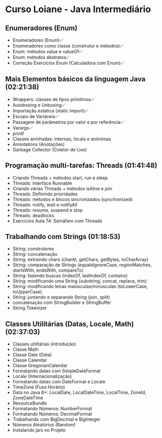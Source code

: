 # Curso Loiane - Java Intermediário

## Enumeradores (Enum)
- Enumeradores (Enum)✅
- Enumeradores como classe (construtor e métodos)✅
- Enum: métodos value e valueOf✅
- Enum: métodos abstratos✅
- Correção Exercícios Enum (Calculadora com Enum)✅
## Mais Elementos básicos da linguagem Java (02:21:38)
- Wrappers: classes de tipos primitivos✅
- Autoboxing e Unboxing✅
- Importação estática (static import)✅
- Escopo de Variáveis✅
- Passagem de parâmetros por valor e por referência✅
- Varargs✅
- printf
- Classes aninhadas: internas, locais e anônimas
- Annotations (Anotações)
- Garbage Collector (Coletor de Lixo)
## Programação multi-tarefas: Threads (01:41:48)
- Criando Threads + métodos start, run e sleep
- Threads: Interface Runnable
- Criando várias Threads + métodos isAlive e join
- Threads: Definindo prioridades
- Threads: métodos e blocos sincronizados (synchronized)
- Threads: notify, wait e notifyAll
- Threads: resume, suspend e stop
- Threads: deadlocks
- Exercícios Aula 74: Semáfaro com Threads
## Trabalhando com Strings (01:18:53)
- String: construtores
- String: concatenação
- String: extraindo chars (charAt, getChars, getBytes, toCharArray)
- String: comparação de Strings (equalsIgnoreCase, regionMatches, startsWith, endsWith, compareTo)
- String: fazendo buscas (indexOf, lastIndexOf, contains)
- String: modificando uma String (substring, concat, replace, trim)
- String: modificando letras maiúsculas/minúsculas (toLowerCase, toUpperCase)
- String: juntando e separando String (join, split)
- concatenação com StringBuilder e StringBuffer
- String Tokenizer
## Classes Utilitárias (Datas, Locale, Math) (02:37:03)
- Classes utilitárias (introdução)
- Classe Math
- Classe Date (Data)
- Classe Calendar
- Classe GregorianCalendar
- Formatando datas com SimpleDateFormat
- Locale (Internacionalização)
- Formatando datas com DateFormat e Locale
- TimeZone (Fuso Horário)
- Data no Java 8+: LocalDate, LocalDateTime, LocalTime, ZoneId, ZoneDateTime
- ResourceBundle
- Formatando Números: NumberFormat
- Formatando Números: DecimalFormat
- Trabalhando com BigDecimal e BigInteger
- Números Aleatórios (Random)
- Instalando jars no Projeto
